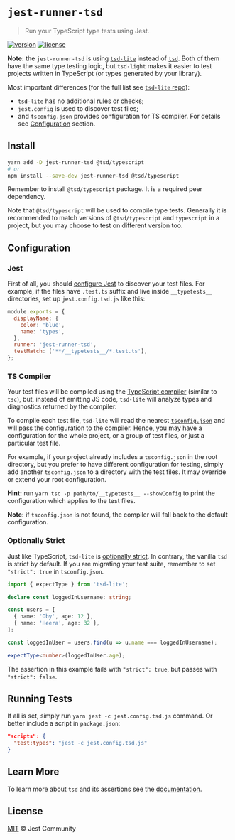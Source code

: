 # `jest-runner-tsd`

> Run your TypeScript type tests using Jest.

[![version](https://img.shields.io/npm/v/jest-runner-tsd.svg)](https://npmjs.com/package/jest-runner-tsd)
[![license](https://img.shields.io/github/license/jest-community/jest-runner-tsd.svg)](https://github.com/jest-community/jest-runner-tsd/blob/main/LICENSE.md)

**Note:** the `jest-runner-tsd` is using [`tsd-lite`](https://github.com/mrazauskas/tsd-lite) instead of [`tsd`](https://github.com/SamVerschueren/tsd). Both of them have the same type testing logic, but `tsd-light` makes it easier to test projects written in TypeScript (or types generated by your library).

Most important differences (for the full list see [`tsd-lite` repo](https://github.com/mrazauskas/tsd-lite)):

- `tsd-lite` has no additional [rules](https://github.com/SamVerschueren/tsd/issues/32) or checks;
- `jest.config` is used to discover test files;
- and `tsconfig.json` provides configuration for TS compiler. For details see [Configuration](#configuration) section.

## Install

```bash
yarn add -D jest-runner-tsd @tsd/typescript
# or
npm install --save-dev jest-runner-tsd @tsd/typescript
```

Remember to install `@tsd/typescript` package. It is a required peer dependency.

Note that `@tsd/typescript` will be used to compile type tests. Generally it is recommended to match versions of `@tsd/typescript` and `typescript` in a project, but you may choose to test on different version too.

## Configuration

### Jest

First of all, you should [configure Jest](https://jestjs.io/docs/configuration) to discover your test files. For example, if the files have `.test.ts` suffix and live inside `__typetests__` directories, set up `jest.config.tsd.js` like this:

```js
module.exports = {
  displayName: {
    color: 'blue',
    name: 'types',
  },
  runner: 'jest-runner-tsd',
  testMatch: ['**/__typetests__/*.test.ts'],
};
```

### TS Compiler

Your test files will be compiled using the [TypeScript compiler](https://github.com/microsoft/TypeScript/wiki/Using-the-Compiler-API) (similar to `tsc`), but, instead of emitting JS code, `tsd-lite` will analyze types and diagnostics returned by the compiler.

To compile each test file, `tsd-lite` will read the nearest [`tsconfig.json`](https://www.typescriptlang.org/docs/handbook/tsconfig-json.html) and will pass the configuration to the compiler. Hence, you may have a configuration for the whole project, or a group of test files, or just a particular test file.

For example, if your project already includes a `tsconfig.json` in the root directory, but you prefer to have different configuration for testing, simply add another `tsconfig.json` to a directory with the test files. It may override or extend your root configuration.

**Hint:** run `yarn tsc -p path/to/__typetests__ --showConfig` to print the configuration which applies to the test files.

**Note:** if `tsconfig.json` is not found, the compiler will fall back to the default configuration.

### Optionally Strict

Just like TypeScript, `tsd-lite` is [optionally strict](https://www.typescriptlang.org/docs/handbook/2/basic-types.html#strictness). In contrary, the vanilla `tsd` is strict by default. If you are migrating your test suite, remember to set `"strict": true` in `tsconfig.json`.

```ts
import { expectType } from 'tsd-lite';

declare const loggedInUsername: string;

const users = [
  { name: 'Oby', age: 12 },
  { name: 'Heera', age: 32 },
];

const loggedInUser = users.find(u => u.name === loggedInUsername);

expectType<number>(loggedInUser.age);
```

The assertion in this example fails with `"strict": true`, but passes with `"strict": false`.

## Running Tests

If all is set, simply run `yarn jest -c jest.config.tsd.js` command. Or better include a script in `package.json`:

```json
"scripts": {
  "test:types": "jest -c jest.config.tsd.js"
}
```

## Learn More

To learn more about `tsd` and its assertions see the [documentation](https://github.com/SamVerschueren/tsd).

## License

[MIT](https://github.com/jest-community/jest-runner-tsd/blob/main/LICENSE.md) © Jest Community

